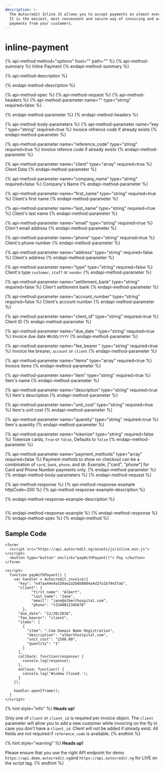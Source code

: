 ```yaml
---
description: >-
  The Autocredit Inline JS allows you to accept payments on almost every device.
  It is the easiest, most convenient and secure way of invoicing and accepting
  payments from your customers.
---
```


# inline-payment

{% api-method method="options" host="" path="" %}
{% api-method-summary %}
Inline Payment
{% endapi-method-summary %}

{% api-method-description %}

{% endapi-method-description %}

{% api-method-spec %}
{% api-method-request %}
{% api-method-headers %}
{% api-method-parameter name="" type="string" required=false %}

{% endapi-method-parameter %}
{% endapi-method-headers %}

{% api-method-body-parameters %}
{% api-method-parameter name="key " type="string" required=true %}
Invoice refrence code if already exists
{% endapi-method-parameter %}

{% api-method-parameter name="reference\_code" type="string" required=true %}
Invoice refence code if already exists
{% endapi-method-parameter %}

{% api-method-parameter name="client" type="array" required=true %}
Client Data
{% endapi-method-parameter %}

{% api-method-parameter name="company\_name" type="string" required=false %}
Company's Name
{% endapi-method-parameter %}

{% api-method-parameter name="first\_name" type="string" required=true %}
Client's first name
{% endapi-method-parameter %}

{% api-method-parameter name="last\_name" type="string" required=true %}
Client's last name
{% endapi-method-parameter %}

{% api-method-parameter name="email" type="string" required=true %}
Clien't email address
{% endapi-method-parameter %}

{% api-method-parameter name="phone" type="string" required=true %}
Client's phone number
{% endapi-method-parameter %}

{% api-method-parameter name="address" type="string" required=false %}
Client's address
{% endapi-method-parameter %}

{% api-method-parameter name="type" type="string" required=false %}
Client's type `customer`, `staff` or `vendor`
{% endapi-method-parameter %}

{% api-method-parameter name="settlement\_bank" type="string" required=false %}
Clien't settlement bank
{% endapi-method-parameter %}

{% api-method-parameter name="account\_number" type="string" required=false %}
Client's account number
{% endapi-method-parameter %}

{% api-method-parameter name="client\_id" type="string" required=true %}
Client ID
{% endapi-method-parameter %}

{% api-method-parameter name="due\_date " type="string" required=true %}
Invoice due date `MM/DD/YYYY`
{% endapi-method-parameter %}

{% api-method-parameter name="fee\_bearer " type="string" required=true %}
Invoice fee brearer, `account` or `client`
{% endapi-method-parameter %}

{% api-method-parameter name="items" type="array" required=true %}
Invoice items
{% endapi-method-parameter %}

{% api-method-parameter name="item" type="string" required=true %}
Item's name
{% endapi-method-parameter %}

{% api-method-parameter name="description" type="string" required=true %}
Item's description
{% endapi-method-parameter %}

{% api-method-parameter name="unit\_cost" type="string" required=true %}
Item's unit cost
{% endapi-method-parameter %}

{% api-method-parameter name="quantity" type="string" required=true %}
Item's quantity
{% endapi-method-parameter %}

{% api-method-parameter name="tokenize" type="string" required=false %}
Tokenize cards, `True` or `false`, Defaults to `false`
{% endapi-method-parameter %}

{% api-method-parameter name="payment\_methods" type="array" required=false %}
Payment methids to show on checkout can be a combination of `card`, `bank`, `phone`, and `QR`. Example, \["card", "phone"\] for Card and Phone Number payments only.
{% endapi-method-parameter %}
{% endapi-method-body-parameters %}
{% endapi-method-request %}

{% api-method-response %}
{% api-method-response-example httpCode=200 %}
{% api-method-response-example-description %}

{% endapi-method-response-example-description %}

```text

```
{% endapi-method-response-example %}
{% endapi-method-response %}
{% endapi-method-spec %}
{% endapi-method %}

## Sample Code

```markup
<form>
  <script src="https://api.autocredit.ng/assets/js/inline.min.js"></script>
  <button type="button" onclick="payWithPayant()"> Pay </button> 
</form>

<script>
  function payWithPayant() {
    var handler = Autocredit.invoice({
      "key": "e47aa44e4a320ae2a2b6b8804a4d2fa1b74437ab",
      "client": {
            "first_name": "Albert",
            "last_name": "Jane",
            "email": "jane@alberthospital.com",
            "phone": "+2348012345678"
        },
      "due_date": "12/30/2016",
      "fee_bearer": "client",
      "items": [
        {
          "item": ".Com Domain Name Registration",
          "description": "alberthostpital.com",
          "unit_cost": "2500.00",
          "quantity": "1"
        }
      ],
      callback: function(response) {
        console.log(response);
      },
      onClose: function() {
        console.log('Window Closed.');
      }
    });

    handler.openIframe();
  }
</script>
```

{% hint style="info" %}
**Heads up!**

Only one of `client` or `client_id` is required per invoice object. The `client` parameter will allow you to add a new customer while invoicing on the fly in case you don't have a `client_id`. Client will not be added if already exist. All fields are not required if `reference_code` is available.
{% endhint %}

{% hint style="warning" %}
**Heads up!**

Please ensure that you use the right API endpoint for demo `https://api.demo.autocredit.ng`and `https://api.autocredit.ng` for LIVE on the script tag.
{% endhint %}

